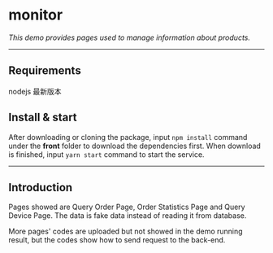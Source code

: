 # monitor
*This demo provides pages used to manage information about products.*

<hr />

## Requirements

nodejs 最新版本

## Install & start

After downloading or cloning the package, input `npm install`  command under the **front** folder to download the dependencies first. When download is finished, input  `yarn start` command to start the service.

<hr />

## Introduction

Pages showed are Query Order Page, Order Statistics Page and Query Device Page. The data is fake data instead of reading it from database. 

More pages' codes are uploaded but not showed in the demo running result, but the codes show how to send request to the back-end.

